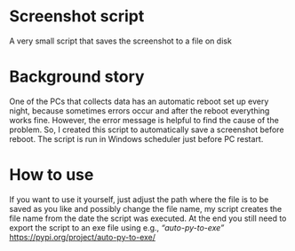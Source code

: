 # Screenshot script

A very small script that saves the screenshot to a file on disk

# Background story

One of the PCs that collects data has an automatic reboot set up every night, because sometimes errors occur and after the reboot everything works fine. However, the error message is helpful to find the cause of the problem. So, I created this script to automatically save a screenshot before reboot. The script is run in Windows scheduler just before PC restart.

# How to use

If you want to use it yourself, just adjust the path where the file is to be saved as you like and possibly change the file name, my script creates the file name from the date the script was executed. At the end you still need to export the script to an exe file using e.g., *“auto-py-to-exe”*  
https://pypi.org/project/auto-py-to-exe/